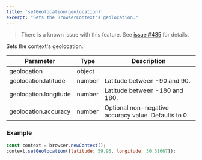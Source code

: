 ```yaml
---
title: 'setGeolocation(geolocation)'
excerpt: "Sets the BrowserContext's geolocation."
---
```


<Blockquote mod="warning">

There is a known issue with this feature. See [issue #435](https://github.com/grafana/xk6-browser/issues/435) for details.

</Blockquote>

Sets the context's geolocation.

| Parameter             | Type   | Description                                          |
| --------------------- | ------ | ---------------------------------------------------- |
| geolocation           | object |                                                      |
| geolocation.latitude  | number | Latitude between -90 and 90.                         |
| geolocation.longitude | number | Latitude between -180 and 180.                       |
| geolocation.accuracy  | number | Optional non-negative accuracy value. Defaults to 0. |


### Example

<CodeGroup labels={[]}>

<!-- eslint-skip -->

```javascript
const context = browser.newContext();
context.setGeolocation({latitude: 59.95, longitude: 30.31667});
```

</CodeGroup>

